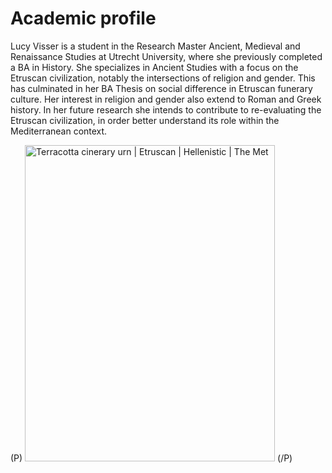 # Academic profile 

Lucy Visser is a student in the Research Master Ancient, Medieval and Renaissance Studies at Utrecht University, where she previously completed a BA in History. She specializes in Ancient Studies with a focus on the Etruscan civilization, notably the intersections of religion and gender. This has culminated in her BA Thesis on social difference in Etruscan funerary culture. Her interest in religion and gender also extend to Roman and Greek history. In her future research she intends to contribute to re-evaluating the Etruscan civilization, in order better understand its role within the Mediterranean context.


(P)
<img alt="Terracotta cinerary urn | Etruscan | Hellenistic | The Met" class="n3VNCb" src="https://collectionapi.metmuseum.org/api/collection/v1/iiif/246267/543192/main-image" data-noaft="1" jsname="HiaYvf" jsaction="load:XAeZkd;" style="width: 400px; height: 505.796px; margin: 0px;">
(/P)
